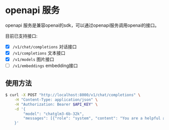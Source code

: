 # openapi 服务

openapi 服务是兼容openai的sdk，可以通过openapi服务调用openai的接口。

目前已支持接口:

- [x] `/v1/chat/completions` 对话接口
- [x] `/v1/completions` 文本接口
- [x] `/v1/models` 图片接口
- [ ] `/v1/embeddings` embedding接口

## 使用方法

```bash
$ curl -X POST "http://localhost:8000/v1/chat/completions" \
    -H "Content-Type: application/json" \
    -H "Authorization: Bearer $API_KEY" \
    -d '{
        "model": "chatglm3-6b-32k",
        "messages": [{"role": "system", "content": "You are a helpful assistant."}, {"role": "user", "content": "Hello!"}]
    }'
```